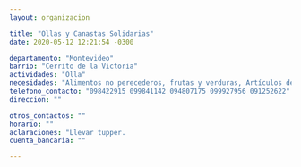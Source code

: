 ```yaml
---
layout: organizacion

title: "Ollas y Canastas Solidarias"
date: 2020-05-12 12:21:54 -0300

departamento: "Montevideo"
barrio: "Cerrito de la Victoria"
actividades: "Olla"
necesidades: "Alimentos no perecederos, frutas y verduras, Artículos de limpieza, tuppers, cubiertos descartables"
telefono_contacto: "098422915 099841142 094807175 099927956 091252622"
direccion: ""

otros_contactos: ""
horario: ""
aclaraciones: "Llevar tupper.                                                                                                                                   Por más información sobre las ollas que realiza esta organización, visitar sus redes sociales."
cuenta_bancaria: ""

---
```

